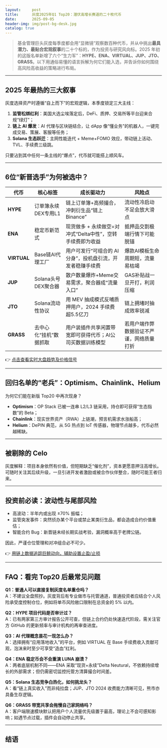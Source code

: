 ```yaml
---
layout:     post
title:      灰度2025年Q1 Top20：潜伏高增长赛道的二十枚代币
date:       2025-09-05
header-img: img/post-bg-desk.jpg
catalog: true
---
```


> 基金管理巨头灰度每季度都会用“显微镜”观察数百种代币，并从中挑出**最具潜力、最贴合宏观叙事**的二十个标的，作为投资与研究风向标。2025 年初的这版名单新增了六个“生力军”：**HYPE、ENA、VIRTUAL、JUP、JTO、GRASS**。以下用通俗易懂的语言拆解为何它们能入选，并告诉你如何围绕高风险高收益的策略进行布局。

---

## 2025 年最热的三大叙事

灰度选择资产时遵循“自上而下”的宏观逻辑，本季度锁定三大主线：

1. **监管松绑红利**：美国大选尘埃落定后，DeFi、质押、交易所等平台迎来合规“绿灯”；
2. **链上 AI 爆发**：AI 代理与区块链结合，让 dApp 像“懂业务”的机器人，一键完成交易、策展、客服等任务；
3. **Solana 生态跃迁**：主网性能迭代 + Meme+FOMO 效应，带动链上活动、TVL、手续费三级跳。

只要沾到其中任何一条主线的“爆点”，代币就可能搭上顺风车。

---

## 6位“新晋选手”为何被选中？

| 代币 | 核心标签 | 成长驱动力 | 风险点 |
|---|---|---|---|
| **HYPE** | 订单簿永续DEX专用L1 | 链上订单簿+高频撮合，冲刺衍生品“链上Binance” | 流动性冷启动不足会放大滑点 |
| **ENA** | 稳定币新范式 | 现货做多 + 永续做空=对冲式“Delta中性”，空转手续费即为收益 | 抵押品交割极端行情下可能脱锚 |
| **VIRTUAL** | Base链AI代理工厂 | 用户可发行“可组合的 AI 分身”，投机盘引流，开发者稳赚手续费 | 爆款AI模板生命周期短，流量易枯竭 |
| **JUP** | Solana头号DEX聚合器 | 散户数量爆炸+Meme交易需求，聚合器成“流量入口” | GAS补贴战一旦开打，利润压缩 |
| **JTO** | Solana流动性协议 | 用 MEV 抽成模式反哺质押用户，2024 手续费超5.5亿刀 | 链上拥堵时抽成效率锐减 |
| **GRASS** | 去中心化“挂机”数据抓取 | 用户装插件共享闲置带宽即可获得代币；AI公司买数据训练模型 | 若用户端作弊数据验证不严谨，网络质量打折 |

👉 [点击查看实时大盘趋势及价格信号](https://okxdog.com/)

---

## 回归名单的“老兵”：Optimism、Chainlink、Helium

为何它们能在新版 Top20 中再次现身？

- **Optimism**：OP Stack 已被一连串 L2/L3 链采用，持仓即可获得“生态指数”的 Beta；
- **Chainlink**：现实世界资产（RWA）上链潮，预言机需求水涨船高；
- **Helium**：DePIN 典范，从 5G 热点到 IoT 传感器，物理节点越多，代币必然越稀缺。

---

## 被剔除的 Celo

灰度解释：项目本身依然有价值，但短期缺乏“催化剂”，资本更愿意押注高增长。可随时关注其后续升级，一旦引进开发者激励或被合作伙伴整合，随时可能王者归来。

---

## 投资前必读：波动性与尾部风险

- 高波动：半年内或出现 ±70% 振幅；
- 监管突发事件：突然侦办某个平台或禁止某类衍生品，都会造成合约价值重估；
- 智能合约 Bug：新晋链未经长期实战考验，漏洞概率高于老牌公链。

因此，严谨仓位管理和对冲组合必不可少。

👉 [用链上数据追踪巨鲸动向，辅助设置止盈/止损](https://okxdog.com/)

---

## FAQ：看完 Top20 后最常见问题

**Q1：普通人可以直接复制灰度名单重仓吗？**  
A：不建议全盘照抄。灰度背后有专业做市与托管通道，普通投资者应结合个人风险承受度控制仓位，例如将单币风险敞口限制在总资金的 5% 以内。

**Q2：HYPE 项目代码是否审计过？**  
A：已有两家第三方审计报告公开可查，但链上合约仍处快速迭代阶段，需关注官方 GitHub 的更新频率与审计机构的再审查进度。

**Q3：AI 代理概念昙花一现怎么办？**  
A：选择拥有“应用落地收入”的平台，例如 VIRTUAL 在 Base 手续费收入贡献可观，泡沫来时至少可享受“造血”红利。

**Q4：ENA 稳定币会不会重演 LUNA 崩溃？**  
A：两者底层机制不同——ENA 采取“现货+永续”Delta Neutural，不依赖持续增长的外部需求；但仍需密切监控托管方清算撮合时间差。

**Q5：Solana 生态竞争白热化，如何挑龙头？**  
A：看“链上真实收入”而非纯拉盘；JUP、JTO 2024 收费能力清晰可见，熊市亦具备生存逻辑。

**Q6：GRASS 带宽共享会拖慢自己家网络吗？**  
A：客户端限速模块默认把用户个人流量优先级置于最高，理论上不会可感知影响；如遇节点过载，插件会自动停止共享。

---

## 结语